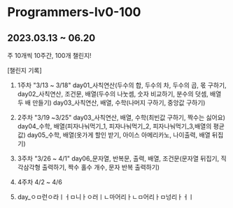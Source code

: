 # Programmers-lv0-100
## 2023.03.13 ~ 06.20
주 10개씩 10주간, 100개 챌린지!

[챌린지 기록]
1. 1주차 "3/13 ~ 3/18"
    day01_사칙연산(두수의 합, 두수의 차, 두수의 곱, 몫 구하기,
    day02_사칙연산, 조건문, 배열(두수의 나눗셈, 숫자 비교하기, 분수의 덧셈, 배열 두 배 만들기)
    day03_사칙연산, 배열, 수학(나머지 구하기, 중앙값 구하기)
2. 2주차 "3/19 ~3/25"
    day03_사칙연산, 배열, 수학(최빈값 구하기, 짝수는 싫어요)
    day04_수학, 배열(피자나눠먹기_1, 피자나눠먹기_2, 피자나눠먹기_3,배열의 평균값)
    day05_수학, 배열(옷가게 할인 받기, 아이스 아메리카노, 나이출력, 배열 뒤집기)
3. 3주차 "3/26 ~ 4/1"
    day06_문자열, 반복문, 출력, 배열, 조건문(문자열 뒤집기, 직각삼각형 출력하기, 짝수 홀수 개수, 문자 반복 출력하기)
    
4. 4주차 4/2 ~ 4/6
5.  day_ㅇㅁ런ㅇ라ㅣㅓㅁ니ㅏㅇ러ㅣㄴ마어리ㅏㄴㅁ어리ㅏㅁ넝리ㅏㅓㅣ
